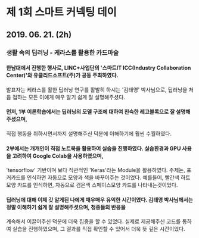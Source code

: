 # 제 1회 스마트 커넥팅 데이

## 2019. 06. 21. (2h)

### 생활 속의 딥러닝 - 케라스를 활용한 카드마술

#### 한남대에서 진행한 행사로, LINC+사업단의 '스마트IT ICC(Industry Collaboration Center)'와 유클리드소프트(주)가 공동 주최하였다. 
발표자는 케라스를 활한 딥러닝 연구를 활발히 하시는 '김태영' 박사님으로, 딥러닝을 처음 접하는 모든 이에게 매우 알기 쉽게 잘 설명해주셨다.

#### 먼저, 1부 이론학습에서는 딥러닝의 모델 구조에 대하여 친숙한 레고블록으로 잘 설명해주셨으며, 
직접 행동을 취하시면서까지 설명해주신 덕분에 이해하기에 훨씬 수월하였다.

#### 2부에서는 개개인이 직접 노트북을 활용하여 실습을 진행하였다. 실습환경과 GPU 사용을 고려하여 Google Colab을 사용하였으며, 
'tensorflow' 기반이며 보다 직관적인 'Keras'라는 Module을 활용하였다. 주제는, 포커카드를 인식하면 자동으로 모양과 색을 바꾸어주는 것이었다. 
예를들어, 빨간색 하트모양 카드를 인식하면, 자동으로 검은색 스페이스모양 카드를 나타내는것이었다.

#### 딥러닝에 대해 이제 갓 알게된 나에게 매우매우 유익한 시간이였다. 김태영 박사님께서는 정말 이해하기 쉽게 잘 설명해주셧으며, 청중들의 반응을 
계속해서 이끌어주신 덕분에 더욱 집중을 할 수 있었다. 실제로 제공해주신 코드를 통하여 실습을 진행하였으며, 그 결과를 직접 확인할 수 있어서 더욱 
뜻 깊은 시간이었다.
